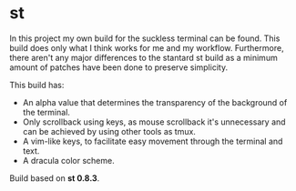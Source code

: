 # st
In this project my own build for the suckless terminal can be found. This build
does only what I think works for me and my workflow. Furthermore, there aren't
any major differences to the stantard st build as a minimum amount of patches
have been done to preserve simplicity.

This build has:
- An alpha value that determines the transparency of the background of the
terminal.
- Only scrollback using keys, as mouse scrollback it's unnecessary and can be
achieved by using other tools as tmux.
- A vim-like keys, to facilitate easy movement through the terminal and text.
- A dracula color scheme.

Build based on __st 0.8.3__.
